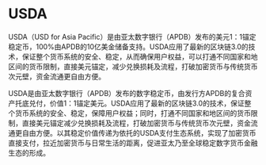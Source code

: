 # 

# USDA

USDA（USD for Asia Pacific）是由亚太数字银行（APDB）发布的美元1：1锚定稳定币，100%由APDB的10亿美金储备支持。USDA应用了最新的区块链3.0的技术，保证整个货币系统的安全、稳定，从而确保用户权益，可以打通不同国家和地区间的货币限制，直接美元锚定，减少兑换损耗及流程，打破加密货币与传统货币次元壁，资金流通更自由方便。

USDA是由亚太数字银行（APDB）发布的数字稳定币，由发行方APDB的复合资产托底兑付，价值1：1锚定美元。USDA应用了最新的区块链3.0的技术，保证整个货币系统的安全、稳定，保障用户权益；同时，打通不同国家和地区间的货币限制，直接美元锚定减少兑换损耗及流程，打破加密货币与传统货币次元壁，资金流通更自由方便。以其稳定价值传递为依托的USDA支付生态系统，实现了加密货币直接支付，拉近加密货币与日常生活的距离，促进亚太乃至全球稳定数字货币金融生态的形成。

